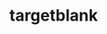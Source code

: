 # targetblank

<!--

    requirements
    - text template specs for links, labels, categories, etc.
    - optional search bar with a few search providers
    - short url using 6 alphanumeric chars (https://targetblank.org/aB7pPo)
    - submit email and receive a link to a new homepage
    - temp password that can be included in the url
    - email used to get new temp password
    - homepages can be made public at their existing url
    - credentials stored
    - collapsible labels

    endpoints
    - create new homepage (email ->)
    - fetch homepage (address + jwt? -> data)
    - authenticate per homepage (address + password -> jwt)
    - change homepage password (address + jwt + password ->)
    - reset homepage password (address + jwt + email ->)
    - edit homepage template (address + jwt + data ->)
    - delete homepage (address + jwt ->)
    - make homepage public (address + jwt ->)

    schema {
        address: string (6 alphanumeric chars),
        password: string (hashed),
        email: string (hashed),
        temporary: string (hashed) || null,
        public: bool,
        rawSpec: string,
        rawSpecVersion: string,
        spec: ...
    }

 -->

<!-- https://github.com/nzoschke/gofaas -->
<!-- https://read.acloud.guru/how-to-keep-your-lambda-functions-warm-9d7e1aa6e2f0 -->
<!-- https://docs.aws.amazon.com/amazondynamodb/latest/developerguide/bp-general-nosql-design.html -->
<!-- https://hackernoon.com/introduction-to-aws-with-terraform-7a8daf261dc0?__s=vbsgitpwqxmgtteyr9km -->
<!-- https://www.terraform.io/docs/providers/aws/guides/serverless-with-aws-lambda-and-api-gateway.html -->
<!-- https://serverless.com/framework/docs/providers/aws/examples/hello-world/go/ -->
